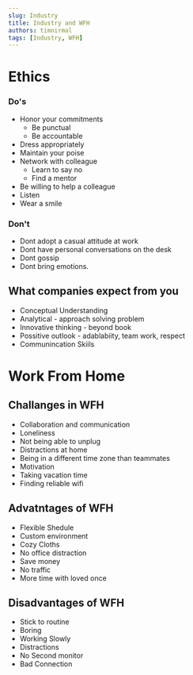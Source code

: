 ```yaml
---
slug: Industry
title: Industry and WFH
authors: timnirmal
tags: [Industry, WFH]
---
```


# Ethics

### Do's

- Honor your commitments
  - Be punctual
  - Be accountable
- Dress appropriately
- Maintain your poise
- Network with colleague
  - Learn to say no
  - Find a mentor
- Be willing to help a colleague
- Listen
- Wear a smile

### Don't

- Dont adopt a casual attitude at work
- Dont have personal conversations on the desk
- Dont gossip
- Dont bring emotions.


## What companies expect from you

- Conceptual Understanding
- Analytical - approach solving problem
- Innovative thinking - beyond book
- Possitive outlook - adablabiity, team work, respect
- Communincation Skiils


# Work From Home

## Challanges in WFH
- Collaboration and communication
- Loneliness
- Not being able to unplug
- Distractions at home
- Being in a different time zone than teammates
- Motivation
- Taking vacation time
- Finding reliable wifi

## Advatntages of WFH
- Flexible Shedule
- Custom environment
- Cozy Cloths
- No office distraction
- Save money
- No traffic
- More time with loved once

## Disadvantages of WFH
- Stick to routine
- Boring
- Working Slowly
- Distractions
- No Second monitor
- Bad Connection
	
